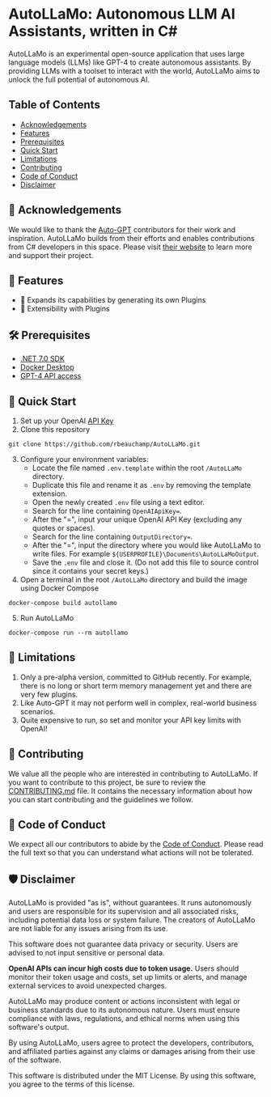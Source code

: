 # AutoLLaMo: Autonomous LLM AI Assistants, written in C#

AutoLLaMo is an experimental open-source application that uses large language models (LLMs) like GPT-4 to create autonomous assistants. By providing LLMs with a toolset to interact with the world, AutoLLaMo aims to unlock the full potential of autonomous AI.

## Table of Contents

- [Acknowledgements](#-acknowledgements)
- [Features](#-features)
- [Prerequisites](#%EF%B8%8F-prerequisites)
- [Quick Start](#-quick-start)
- [Limitations](#-limitations)
- [Contributing](#-contributing)
- [Code of Conduct](#-code-of-conduct)
- [Disclaimer](#-disclaimer)

## 🙌 Acknowledgements

We would like to thank the [Auto-GPT](https://github.com/Significant-Gravitas/Auto-GPT) contributors for their work and inspiration. AutoLLaMo builds from their efforts and enables contributions from C# developers in this space. Please visit [their website](https://news.agpt.co/) to learn more and support their project.

## 🌟 Features

- 🔄 Expands its capabilities by generating its own Plugins
- 🔌 Extensibility with Plugins

## 🛠️ Prerequisites

- [.NET 7.0 SDK](https://dotnet.microsoft.com/download/dotnet/7.0)
- [Docker Desktop](https://www.docker.com/products/docker-desktop)
- [GPT-4 API access](https://openai.com/waitlist/gpt-4-api)

## 🚀 Quick Start

1. Set up your OpenAI [API Key](https://platform.openai.com/account/api-keys)
2. Clone this repository
``` shell
git clone https://github.com/rbeauchamp/AutoLLaMo.git
```
3. Configure your environment variables:
    - Locate the file named `.env.template` within the root `/AutoLLaMo` directory.
    - Duplicate this file and rename it as `.env` by removing the template extension.
    - Open the newly created `.env` file using a text editor.
    - Search for the line containing `OpenAIApiKey=`.
    - After the "=", input your unique OpenAI API Key (excluding any quotes or spaces).
    - Search for the line containing `OutputDirectory=`.
    - After the "=", input the directory where you would like AutoLLaMo to write files. For example `${USERPROFILE}\Documents\AutoLLaMoOutput`.
    - Save the `.env` file and close it. (Do not add this file to source control since it contains your secret keys.)
4. Open a terminal in the root `/AutoLLaMo` directory and build the image using Docker Compose
``` shell
docker-compose build autollamo
```
5. Run AutoLLaMo
``` shell
docker-compose run --rm autollamo
```

## 🚧 Limitations

1. Only a pre-alpha version, committed to GitHub recently. For example, there is no long or short term memory management yet and there are very few plugins.
2. Like Auto-GPT it may not perform well in complex, real-world business scenarios.
3. Quite expensive to run, so set and monitor your API key limits with OpenAI!

## 📝 Contributing

We value all the people who are interested in contributing to AutoLLaMo. If you want to contribute to this project, be sure to review the [CONTRIBUTING.md](CONTRIBUTING.md) file. It contains the necessary information about how you can start contributing and the guidelines we follow.

## 👥 Code of Conduct

We expect all our contributors to abide by the [Code of Conduct](CODE_OF_CONDUCT.md). Please read the full text so that you can understand what actions will not be tolerated.

## 🛡 Disclaimer
AutoLLaMo is provided "as is", without guarantees. It runs autonomously and users are responsible for its supervision and all associated risks, including potential data loss or system failure. The creators of AutoLLaMo are not liable for any issues arising from its use.

This software does not guarantee data privacy or security. Users are advised to not input sensitive or personal data.

**OpenAI APIs can incur high costs due to token usage.** Users should monitor their token usage and costs, set up limits or alerts, and manage external services to avoid unexpected charges.

AutoLLaMo may produce content or actions inconsistent with legal or business standards due to its autonomous nature. Users must ensure compliance with laws, regulations, and ethical norms when using this software's output.

By using AutoLLaMo, users agree to protect the developers, contributors, and affiliated parties against any claims or damages arising from their use of the software.

This software is distributed under the MIT License. By using this software, you agree to the terms of this license.
